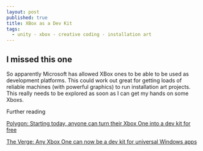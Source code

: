 ```yaml
---
layout: post
published: true
title: XBox as a Dev Kit
tags:
  - unity - xbox - creative coding - installation art
---
```

## I missed this one

So apparently Microsoft has allowed XBox ones to be able to be used as development platforms. This could work out great for getting loads of reliable machines (with powerful graphics) to run installation art projects. This really needs to be explored as soon as I can get my hands on some Xboxs.

Further reading

[Polygon: Starting today, anyone can turn their Xbox One into a dev kit for free](http://www.polygon.com/2016/3/30/11318568/xbox-one-dev-kit)

[The Verge: Any Xbox One can now be a dev kit for universal Windows apps](http://www.theverge.com/2016/3/30/11331366/xbox-one-dev-mode-windows-apps)
